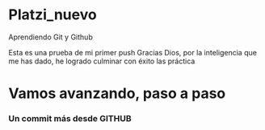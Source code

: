 # Platzi_nuevo
Aprendiendo Git  y Github

Esta es una prueba de mi primer push
Gracias Dios, por la inteligencia que me has dado, he logrado culminar con éxito las práctica
# Vamos avanzando, paso a paso

### Un commit más desde GITHUB

